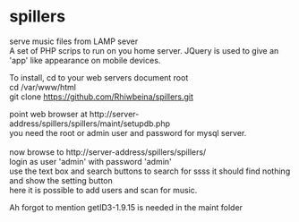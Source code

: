 # spillers
serve music files from LAMP sever<br>
A set of PHP scrips to run on you home server. JQuery is used to give an 'app' like appearance on mobile devices.

To install, cd to your web servers document root<br>
 cd /var/www/html<br>
 git clone https://github.com/Rhiwbeina/spillers.git<br>
 
 point web browser at http://server-address/spillers/spillers/maint/setupdb.php<br>
 you need the root or admin user and password for mysql server.<br>
 <br>
now browse to http://server-address/spillers/spillers/<br>
login as user 'admin' with password 'admin'<br>
use the text box and search buttons to search for ssss it should find nothing and show the setting button<br>
here it is possible to add users and scan for music.<br>

Ah forgot to mention getID3-1.9.15 is needed in the maint folder<br>

